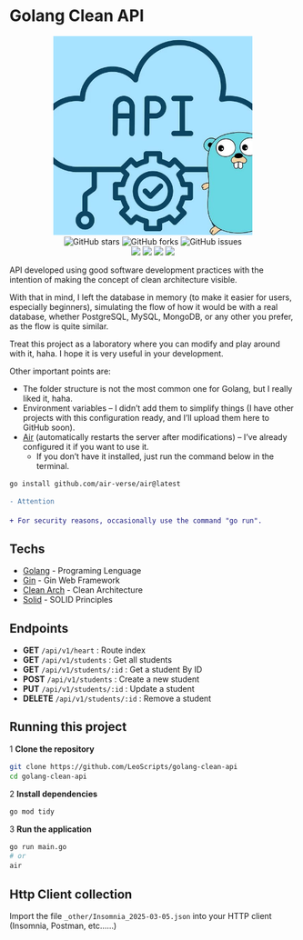 # Golang Clean API

<div align="center">
<img src="https://github.com/LeoScripts/golang-clean-api/raw/main/.gitassets/go-clean-api.jpeg" width="350" />

<div data-badges>
    <img src="https://img.shields.io/github/stars/LeoScripts/golang-clean-api?style=for-the-badge" alt="GitHub stars" />
    <img src="https://img.shields.io/github/forks/LeoScripts/golang-clean-api?style=for-the-badge" alt="GitHub forks" />
    <img src="https://img.shields.io/github/issues/LeoScripts/golang-clean-api?style=for-the-badge" alt="GitHub issues" />
</div>

<div data-badges>
    <img src="https://img.shields.io/badge/go-%2300ADD8.svg?style=for-the-badge&logo=go&logoColor=white">
    <img src="https://img.shields.io/badge/gin-%23009639.svg?style=for-the-badge&logo=gin&logoColor=white">
    <img src="https://img.shields.io/badge/Design%20Patterns-Software%20Architecture-blueviolet?style=for-the-badge">
    <img src="https://img.shields.io/badge/SOLID-Principles-9cf?style=for-the-badge">

</div>
</div>

API developed using good software development practices with the intention of making the concept of clean architecture visible.

With that in mind, I left the database in memory (to make it easier for users, especially beginners), simulating the flow of how it would be with a real database, whether PostgreSQL, MySQL, MongoDB, or any other you prefer, as the flow is quite similar.

Treat this project as a laboratory where you can modify and play around with it, haha. I hope it is very useful in your development.

Other important points are:

- The folder structure is not the most common one for Golang, but I really liked it, haha.
- Environment variables – I didn’t add them to simplify things (I have other projects with this configuration ready, and I’ll upload them here to GitHub soon).
- [Air](https://github.com/air-verse/air) (automatically restarts the server after modifications) – I’ve already configured it if you want to use it.
  - If you don’t have it installed, just run the command below in the terminal.

```bash
go install github.com/air-verse/air@latest
```
```diff
- Attention

+ For security reasons, occasionally use the command "go run".
```

## Techs

* [Golang](https://go.dev/) - Programing Lenguage
* [Gin](https://github.com/gin-gonic/gin) - Gin Web Framework
* [Clean Arch](https://dev.to/booscaaa/implementando-clean-architecture-com-golang-4n0a) - Clean Architecture
* [Solid](https://aprendagolang.com.br/o-que-e-solid/) - SOLID Principles

## **Endpoints**

- **GET** `/api/v1/heart` :  Route index
- **GET** `/api/v1/students` : Get all students
- **GET** `/api/v1/students/:id` : Get a student By ID
- **POST** `/api/v1/students` : Create a new student
- **PUT** `/api/v1/students/:id` : Update a student
- **DELETE** `/api/v1/students/:id` : Remove a student

## Running this project

1 **Clone the repository**

 ```bash
 git clone https://github.com/LeoScripts/golang-clean-api
 cd golang-clean-api
```

2 **Install dependencies**

```bash
go mod tidy
```

3 **Run the application**

```bash
go run main.go
# or
air
```

## Http Client collection

Import the file `_other/Insomnia_2025-03-05.json` into your HTTP client (Insomnia, Postman, etc......)

